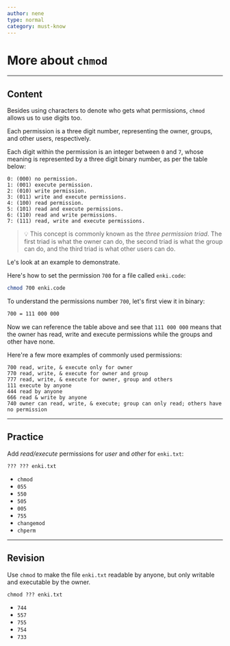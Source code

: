 ```yaml
---
author: nene
type: normal
category: must-know
---
```


# More about `chmod`


---

## Content

Besides using characters to denote who gets what permissions, `chmod` allows us to use digits too.

Each permission is a three digit number, representing the owner, groups, and other users, respectively. 

Each digit within the permission is an integer between `0` and `7`, whose meaning is represented by a three digit binary number, as per the table below:

```plain-text
0: (000) no permission.
1: (001) execute permission.
2: (010) write permission.
3: (011) write and execute permissions.
4: (100) read permission.
5: (101) read and execute permissions.
6: (110) read and write permissions.
7: (111) read, write and execute permissions.
```

> 💡 This concept is commonly known as the *three permission triad*. The first triad is what the owner can do, the second triad is what the group can do, and the third triad is what other users can do.

Le's look at an example to demonstrate. 

Here's how to set the permission `700` for a file called `enki.code`:

```sh
chmod 700 enki.code
```

To understand the permissions number `700`, let's first view it in binary:

```sh
700 = 111 000 000
```

Now we can reference the table above and see that `111 000 000` means that the owner has read, write and execute permissions while the groups and other have none.

Here're a few more examples of commonly used permissions:

```plain-text
700	read, write, & execute only for owner
770	read, write, & execute for owner and group
777	read, write, & execute for owner, group and others
111	execute by anyone
444	read by anyone
666	read & write by anyone
740	owner can read, write, & execute; group can only read; others have no permission
```

---

## Practice

Add *read/execute* permissions for *user* and *other* for `enki.txt`: 

```plain-text
??? ??? enki.txt
```

- `chmod`
- `055`
- `550`
- `505`
- `005`
- `755`
- `changemod`
- `chperm`

---

## Revision

Use `chmod` to make the file `enki.txt` readable by anyone, but only writable and executable by the owner.

```plain-text
chmod ??? enki.txt
```

- `744`
- `557`
- `755`
- `754`
- `733`
